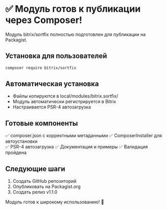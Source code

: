 # ✅ Модуль готов к публикации через Composer!

Модуль bitrix/sortfix полностью подготовлен для публикации на Packagist.

## Установка для пользователей

```bash
composer require bitrix/sortfix
```

## Автоматическая установка

- Файлы копируются в local/modules/bitrix.sortfix/
- Модуль автоматически регистрируется в Bitrix
- Настраивается PSR-4 автозагрузка

## Готовые компоненты

✅ composer.json с корректными метаданными
✅ ComposerInstaller для автоустановки  
✅ PSR-4 автозагрузка
✅ Документация и примеры
✅ Валидация пройдена

## Следующие шаги

1. Создать GitHub репозиторий
2. Опубликовать на Packagist.org
3. Создать релиз v1.1.0

Модуль готов к широкому использованию! 🚀 